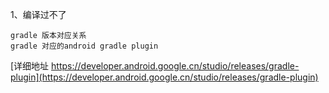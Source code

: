 
1、编译过不了
```
gradle 版本对应关系
gradle 对应的android gradle plugin
```
[详细地址 https://developer.android.google.cn/studio/releases/gradle-plugin](https://developer.android.google.cn/studio/releases/gradle-plugin)